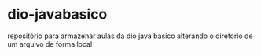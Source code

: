 # dio-javabasico
repositório para armazenar aulas da dio java basico
alterando o diretorio de um arquivo de forma local

